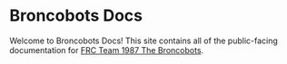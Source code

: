 # Broncobots Docs

Welcome to Broncobots Docs! This site contains all of the public-facing documentation for [FRC Team 1987 The Broncobots](http://teambroncobots.com/).
